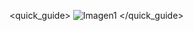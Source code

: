 <quick_guide>
![Imagen1](http://static.energysistem.com/images/manuals/42123/53971696aabf5.jpg )
</quick_guide>
